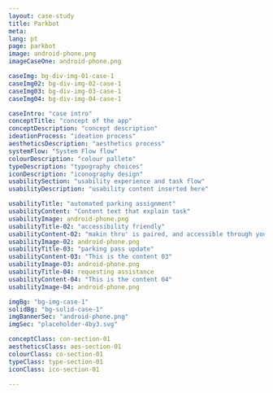 ```yaml
---
layout: case-study
title: Parkbot
meta:
lang: pt
page: parkbot
image: android-phone.png
imageCaseOne: android-phone.png

caseImg: bg-div-img-01-case-1
caseImg02: bg-div-img-02-case-1
caseImg03: bg-div-img-03-case-1
caseImg04: bg-div-img-04-case-1

caseIntro: "case intro"
conceptTitle: "concept of the app"
conceptDescription: "concept description"
ideationProcess: "ideation process"
aestheticsDescription: "aesthetics process"
systemFlow: "System Flow flow"
colourDescription: "colour pallete"
typeDescription: "typography choices"
iconDescription: "iconography design"
usabilitySection: "usability experience and task flow"
usabilityDescription: "usability content inserted here"

usabilityTitle: "automated parking assignment"
usabilityContent: "Content text that explain task"
usabilityImage: android-phone.png
usabilityTitle-02: "accessibility friendly"
usabilityContent-02: "makin thru' is paired, and accessible through your watch."
usabilityImage-02: android-phone.png
usabilityTitle-03: "parking pass update"
usabilityContent-03: "This is the content 03"
usabilityImage-03: android-phone.png
usabilityTitle-04: requesting assistance
usabilityContent-04: "This is the content 04"
usabilityImage-04: android-phone.png

imgBg: "bg-img-case-1"
solidBg: "bg-solid-case-1"
imgBannerSec: "android-phone.png"
imgSec: "placeholder-4by3.svg"

conceptClass: con-section-01
aestheticsClass: aes-section-01
colourClass: co-section-01
typeClass: type-section-01
iconClass: ico-section-01

---
```

